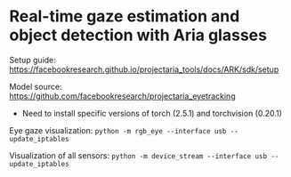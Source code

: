 # Real-time gaze estimation and object detection with Aria glasses

Setup guide: https://facebookresearch.github.io/projectaria_tools/docs/ARK/sdk/setup

Model source: https://github.com/facebookresearch/projectaria_eyetracking
* Need to install specific versions of torch (2.5.1) and torchvision (0.20.1)

Eye gaze visualization: `python -m rgb_eye --interface usb --update_iptables`

Visualization of all sensors: `python -m device_stream --interface usb --update_iptables`